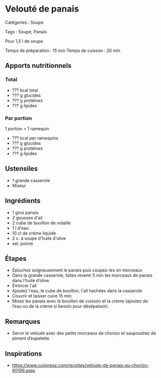 # Velouté de panais

Catégories : Soupe

Tags : Soupe, Panais

Pour 1,5 l de soupe

Temps de préparation : 15 min
Temps de cuisson : 20 min

## Apports nutritionnels

### Total

* ??? kcal total
* ??? g glucides
* ??? g protéines
* ??? g lipides

### Par portion

1 portion = 1 ramequin

* ??? kcal par ramequins
* ??? g glucides
* ??? g protéines
* ??? g lipides

## Ustensiles

* 1 grande casserole
* Mixeur

## Ingrédients

* 1 gros panais
* 2 gousses d'ail
* 2 cube de bouillon de volaille
* 1 l d'eau
* 10 cl de crème liquide
* 2 c. à soupe d'huile d'olive
* sel, poivre

## Étapes

* Épluchez soigneusement le panais puis coupez-les en morceaux
* Dans la grande casserole, faites revenir 5 min les morceaux de panais dans l’huile d’olive.
* Émincer l'ail
* Ajoutez l'eau, le cube de bouillon, l'ail hachées dans la casserole
* Couvrir et laisser cuire 15 min
* Mixez les panais avec le bouillon de cuisson et la crème (ajoutez de l’eau ou de la crème si besoin pour désépaissir).

## Remarques

* Servir le velouté avec des petits morceaux de chorizo et saupoudrez de piment d’espelette.

## Inspirations

* https://www.cuisineaz.com/recettes/veloute-de-panais-au-chorizo-60199.aspx
